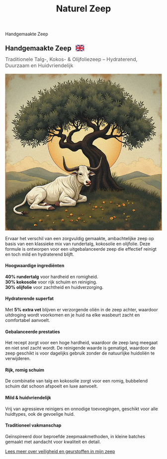 ﻿---
title: "Naturel Zeep"
layout: single
author_profile: true
tags: zeep
excerpt_separator: <!--more-->
header:
    overlay_image: random
    overlay_filter: 0.3
    teaser: /assets/images/bull200px.webp
comments: true
---
Handgemaakte Zeep
<!--more-->
<style>
.page__content > p:first-child {
  display: none;
}
</style>

<div class="lang-content lang-nl" style="display:block;">
  <div class="lang-header" style="display: flex; align-items: center; gap: 1em;">
    <h2 style="margin: 0.5em 0 0.5em;">Handgemaakte Zeep</h2>
    <div class="lang-switcher">
      <button id="lang-toggle" onclick="toggleLang()" style="background: none; border: none; padding: 0; cursor: pointer;">
        <img id="lang-flag" src="/assets/images/ui/gb.svg" alt="English flag" style="height: 1.5em; vertical-align: middle;">
      </button>
    </div>
  </div>
  <h4 style="margin: 0.2em 0 1em; font-weight: normal; font-size: 1.15em; color: #555;">Traditionele Talg-, Kokos- & Olijfoliezeep – Hydraterend, Duurzaam en Huidvriendelijk</h4>
    <div class="post-image"><img src="/assets/images/content/posts/bullsmaller.webp" alt="Handgemaakte Zeep" title="Bull small" /></div>
  <p>Ervaar het verschil van een zorgvuldig gemaakte, ambachtelijke zeep op basis van een klassieke mix van rundertalg, kokosolie en olijfolie. Deze formule is ontworpen voor een uitgebalanceerde zeep die effectief reinigt en toch mild en hydraterend blijft.</p>
  <h4>Hoogwaardige ingrediënten</h4>
  <p><b>40% rundertalg</b> voor hardheid en romigheid.<br>
     <b>30% kokosolie</b> voor rijk schuim en reiniging.<br>
     <b>30% olijfolie</b> voor zachtheid en huidverzorging.</p>
  <h4>Hydraterende superfat</h4>
  <p>Met <b>5% extra vet</b> blijven er verzorgende oliën in de zeep achter, waardoor uitdroging wordt voorkomen en je huid na elke wasbeurt zacht en comfortabel aanvoelt.</p>
  <h4>Gebalanceerde prestaties</h4>
  <p>Het recept zorgt voor een hoge hardheid, waardoor de zeep lang meegaat en niet snel zacht wordt. De reinigende waarde is gematigd, waardoor de zeep geschikt is voor dagelijks gebruik zonder de natuurlijke huidoliën te verwijderen.</p>
  <h4>Rijk, romig schuim</h4>
  <p>De combinatie van talg en kokosolie zorgt voor een romig, bubbelend schuim dat schoon afspoelt en luxe aanvoelt.</p>
  <h4>Mild & huidvriendelijk</h4>
  <p>Vrij van agressieve reinigers en onnodige toevoegingen, geschikt voor alle huidtypes, ook de gevoelige huid.</p>
  <h4>Traditioneel vakmanschap</h4>
  <p>Geïnspireerd door beproefde zeepmaakmethoden, in kleine batches gemaakt met aandacht voor kwaliteit en detail.</p>
  <div class="safety-info-link">
  <a href="/over-geurstoffen-en-de-veiligheid-van-mijn-zeep/">Lees meer over veiligheid en geurstoffen in mijn zeep</a>
  </div>
</div>

<div class="lang-content lang-en" style="display:none;">
  <div class="lang-header" style="display: flex; align-items: center; gap: 1em;">
    <h2 style="margin: 0.5em 0 0.5em;">Handmade Soap</h2>
    <div class="lang-switcher">
      <button id="lang-toggle" onclick="toggleLang()" style="background: none; border: none; padding: 0; cursor: pointer;">
        <img id="lang-flag" src="/assets/images/ui/nl.svg" alt="Dutch flag" style="height: 1.5em; vertical-align: middle;">
      </button>
    </div>
  </div>
  <h4 style="margin: 0.2em 0 1em; font-weight: normal; font-size: 1.15em; color: #555;">Traditional Tallow, Coconut & Olive Oil Soap – Moisturizing, Long-Lasting, and Skin-Friendly</h4>
     <div class="post-image"> <img src="/assets/images/content/posts/bullsmaller.webp" alt="Handgemaakte Zeep" title="Bull small"  /> </div>
  <p>Experience the difference of a carefully crafted, small-batch soap made from a classic blend of beef tallow, coconut oil, and olive oil. This formula is designed to deliver a balanced bar that cleanses effectively while remaining gentle and moisturizing.</p>
  <h4>Premium Ingredients</h4>
  <p><b>40% beef tallow</b> for hardness and creaminess.<br>
     <b>30% coconut oil</b> for rich lather and cleansing.<br>
     <b>30% olive oil</b> for mildness and skin conditioning.</p>
  <h4>Moisturizing Superfat</h4>
  <p>With a <b>5% superfat</b>, this bar retains extra nourishing oils, helping to prevent dryness and leaving your skin feeling soft and comfortable after every wash.</p>
  <h4>Balanced Performance</h4>
  <p>The recipe achieves a high hardness value, ensuring the bar lasts longer and resists becoming mushy. The cleansing value is moderate, making it suitable for daily use without stripping natural oils.</p>
  <h4>Rich, Creamy Lather</h4>
  <p>The combination of tallow and coconut oil produces a creamy, bubbly foam that rinses clean and feels luxurious.</p>
  <h4>Gentle & Skin-Friendly</h4>
  <p>Free from harsh detergents and unnecessary additives, this soap is ideal for all skin types, including sensitive skin.</p>
  <h4>Traditional Craftsmanship</h4>
  <p>Inspired by time-tested soapmaking methods, this bar is made in small batches with attention to quality and detail.  
  <div class="safety-info-link">
  <a href="/over-geurstoffen-en-de-veiligheid-van-mijn-zeep/">Read more about fragrance safety in my soap</a>
  </div>
</div>
